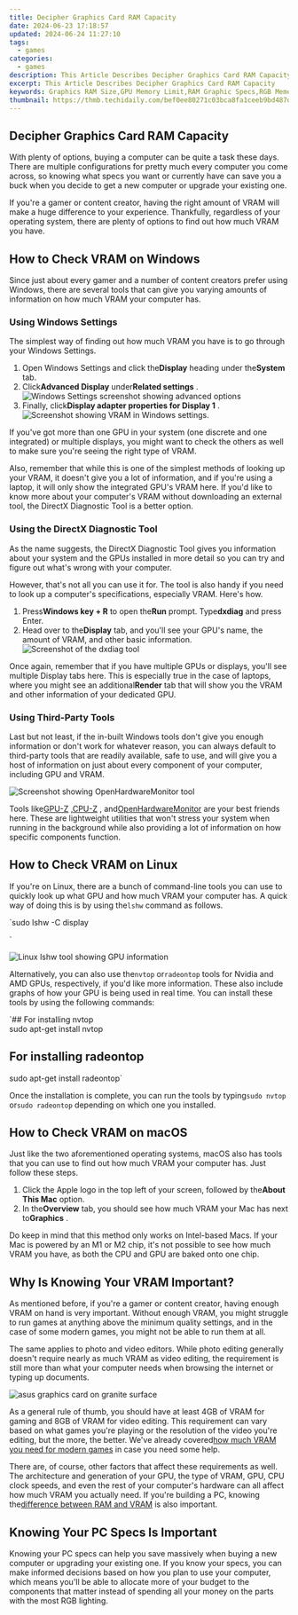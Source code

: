 ```yaml
---
title: Decipher Graphics Card RAM Capacity
date: 2024-06-23 17:18:57
updated: 2024-06-24 11:27:10
tags:
  - games
categories:
  - games
description: This Article Describes Decipher Graphics Card RAM Capacity
excerpt: This Article Describes Decipher Graphics Card RAM Capacity
keywords: Graphics RAM Size,GPU Memory Limit,RAM Graphic Specs,RGB Memory Chart,GPU RAM Specifications,Video Card Data Storage,Graphics RAM Ratings
thumbnail: https://thmb.techidaily.com/bef0ee80271c03bca8fa1ceeb9bd487dbcf95a1c3cbd6d89762ee7396e9d66d9.jpg
---
```


## Decipher Graphics Card RAM Capacity

 With plenty of options, buying a computer can be quite a task these days. There are multiple configurations for pretty much every computer you come across, so knowing what specs you want or currently have can save you a buck when you decide to get a new computer or upgrade your existing one.

 If you're a gamer or content creator, having the right amount of VRAM will make a huge difference to your experience. Thankfully, regardless of your operating system, there are plenty of options to find out how much VRAM you have.

## How to Check VRAM on Windows

 Since just about every gamer and a number of content creators prefer using Windows, there are several tools that can give you varying amounts of information on how much VRAM your computer has.

### Using Windows Settings

 The simplest way of finding out how much VRAM you have is to go through your Windows Settings.

1. Open Windows Settings and click the**Display** heading under the**System** tab.
2. Click**Advanced Display** under**Related settings** .  
![Windows Settings screenshot showing advanced options](https://static1.makeuseofimages.com/wordpress/wp-content/uploads/2023/08/windows-settings-check-vram-1.jpg)
3. Finally, click**Display adapter properties for Display 1** .  
![Screenshot showing VRAM in Windows settings.](https://static1.makeuseofimages.com/wordpress/wp-content/uploads/2023/08/windows-settings-check-vram-2.jpg)

 If you've got more than one GPU in your system (one discrete and one integrated) or multiple displays, you might want to check the others as well to make sure you're seeing the right type of VRAM.

 Also, remember that while this is one of the simplest methods of looking up your VRAM, it doesn't give you a lot of information, and if you're using a laptop, it will only show the integrated GPU's VRAM here. If you'd like to know more about your computer's VRAM without downloading an external tool, the DirectX Diagnostic Tool is a better option.

### Using the DirectX Diagnostic Tool

 As the name suggests, the DirectX Diagnostic Tool gives you information about your system and the GPUs installed in more detail so you can try and figure out what's wrong with your computer.

 However, that's not all you can use it for. The tool is also handy if you need to look up a computer's specifications, especially VRAM. Here's how.

1. Press**Windows key + R** to open the**Run** prompt. Type**dxdiag** and press Enter.
2. Head over to the**Display** tab, and you'll see your GPU's name, the amount of VRAM, and other basic information.  
![Screenshot of the dxdiag tool](https://static1.makeuseofimages.com/wordpress/wp-content/uploads/2023/08/dxdiag-screenshot.jpg)

 Once again, remember that if you have multiple GPUs or displays, you'll see multiple Display tabs here. This is especially true in the case of laptops, where you might see an additional**Render** tab that will show you the VRAM and other information of your dedicated GPU.

### Using Third-Party Tools

 Last but not least, if the in-built Windows tools don't give you enough information or don't work for whatever reason, you can always default to third-party tools that are readily available, safe to use, and will give you a host of information on just about every component of your computer, including GPU and VRAM.

![Screenshot showing OpenHardwareMonitor tool](https://static1.makeuseofimages.com/wordpress/wp-content/uploads/2023/08/openhardwaremonitor-screenshot.jpg)

 Tools like[GPU-Z](https://www.techpowerup.com/gpuz/) ,[CPU-Z](https://www.cpuid.com/softwares/cpu-z.html) , and[OpenHardwareMonitor](https://openhardwaremonitor.org/downloads/) are your best friends here. These are lightweight utilities that won't stress your system when running in the background while also providing a lot of information on how specific components function.

## How to Check VRAM on Linux

 If you're on Linux, there are a bunch of command-line tools you can use to quickly look up what GPU and how much VRAM your computer has. A quick way of doing this is by using the`lshw` command as follows.

`sudo lshw -C display  
  
`

![Linux lshw tool showing GPU information](https://static1.makeuseofimages.com/wordpress/wp-content/uploads/2023/08/linux-vram-screenshot.jpg)

 Alternatively, you can also use the`nvtop` or`radeontop` tools for Nvidia and AMD GPUs, respectively, if you'd like more information. These also include graphs of how your GPU is being used in real time. You can install these tools by using the following commands:

`## For installing nvtop  
sudo apt-get install nvtop  
  
## For installing radeontop  

sudo apt-get install radeontop`

 Once the installation is complete, you can run the tools by typing`sudo nvtop` or`sudo radeontop` depending on which one you installed.

## How to Check VRAM on macOS

 Just like the two aforementioned operating systems, macOS also has tools that you can use to find out how much VRAM your computer has. Just follow these steps.

1. Click the Apple logo in the top left of your screen, followed by the**About This Mac** option.
2. In the**Overview** tab, you should see how much VRAM your Mac has next to**Graphics** .

 Do keep in mind that this method only works on Intel-based Macs. If your Mac is powered by an M1 or M2 chip, it's not possible to see how much VRAM you have, as both the CPU and GPU are baked onto one chip.

## Why Is Knowing Your VRAM Important?

 As mentioned before, if you're a gamer or content creator, having enough VRAM on hand is very important. Without enough VRAM, you might struggle to run games at anything above the minimum quality settings, and in the case of some modern games, you might not be able to run them at all.

 The same applies to photo and video editors. While photo editing generally doesn't require nearly as much VRAM as video editing, the requirement is still more than what your computer needs when browsing the internet or typing up documents.

![asus graphics card on granite surface](https://static1.makeuseofimages.com/wordpress/wp-content/uploads/2023/07/gpu-card-1.jpg)

 As a general rule of thumb, you should have at least 4GB of VRAM for gaming and 8GB of VRAM for video editing. This requirement can vary based on what games you're playing or the resolution of the video you're editing, but the more, the better. We've already covered[how much VRAM you need for modern games](https://www.makeuseof.com/how-much-vram-do-you-need-modern-games/) in case you need some help.

 There are, of course, other factors that affect these requirements as well. The architecture and generation of your GPU, the type of VRAM, GPU, CPU clock speeds, and even the rest of your computer's hardware can all affect how much VRAM you actually need. If you're building a PC, knowing the[difference between RAM and VRAM](https://www.makeuseof.com/ram-vs-vram-differences/) is also important.

## Knowing Your PC Specs Is Important

 Knowing your PC specs can help you save massively when buying a new computer or upgrading your existing one. If you know your specs, you can make informed decisions based on how you plan to use your computer, which means you'll be able to allocate more of your budget to the components that matter instead of spending all your money on the parts with the most RGB lighting.


<ins class="adsbygoogle"
     style="display:block"
     data-ad-format="autorelaxed"
     data-ad-client="ca-pub-7571918770474297"
     data-ad-slot="1223367746"></ins>



<ins class="adsbygoogle"
     style="display:block"
     data-ad-client="ca-pub-7571918770474297"
     data-ad-slot="8358498916"
     data-ad-format="auto"
     data-full-width-responsive="true"></ins>
